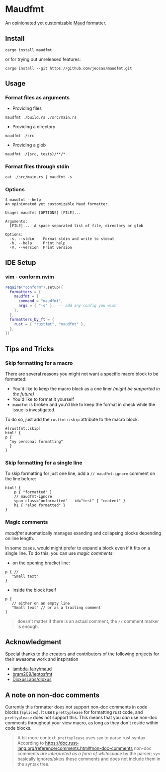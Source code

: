 # Maudfmt

An opinionated yet customizable [Maud](https://github.com/lambda-fairy/maud) formatter.

## Install

`cargo install maudfmt`

or for trying out unreleased features:

`cargo install --git https://github.com/jeosas/maudfmt.git`

## Usage

### Format files as arguments

- Providing files

```
maudfmt ./build.rs ./src/main.rs
```

- Providing a directory

```
maudfmt ./src
```

- Providing a glob

```
maudfmt ./{src, tests}/**/*
```

### Format files through stdin

```
cat ./src/main.rs | maudfmt -s
```

### Options

<!-- help start -->

```console
$ maudfmt --help
An opinionated yet customizable Maud formatter.

Usage: maudfmt [OPTIONS] [FILE]...

Arguments:
  [FILE]...  A space separated list of file, directory or glob

Options:
  -s, --stdin    Format stdin and write to stdout
  -h, --help     Print help
  -V, --version  Print version
```

<!-- help end -->

## IDE Setup

### vim - conform.nvim

```lua
require("conform").setup({
  formatters = {
    maudfmt = {
      command = "maudfmt",
      args = { "-s" },  -- add any config you wish
    },
  },
  formatters_by_ft = {
    rust = { "rustfmt", "maudfmt" },
  },
})
```

## Tips and Tricks

### Skip formatting for a macro

There are several reasons you might not want a specific macro block to be formatted:

- You'd like to keep the macro block as a one liner _(might be supported in the future)_
- You'd like to format it yourself
- `maudfmt` is broken and you'd like to keep the format in check while the issue is investigated.

To do so, just add the `rustfmt::skip` attribute to the macro block.

```
#[rustfmt::skip]
html! {
p {
  "my personal formatting"
  }
}
```

### Skip formatting for a single line

To skip formatting for just one line, add a `// maudfmt-ignore` comment on the line before:

```
html! {
    p { "formatted" }
    // maudfmt-ignore
    span class="unformatted"   id="test" { "content" }
    h1 { "also formatted" }
}
```

### Magic comments

_maudfmt_ automatically manages exanding and collapsing blocks depending on line length.

In some cases, would might prefer to expand a block even if it fits on a single line.
To do this, you can use _magic comments_:

- on the opening bracket line:

```
p { //
   "Small text"
}
```

- inside the block itself

```
p {
   // either on an empty line
   "Small text" // or as a trailing comment
}
```

> doesn't matter if there is an actual comment, the `//` comment marker is enough.

## Acknowledgment

Special thanks to the creators and contributors of the following projects for their awesome work and inspiration

- [lambda-fairy/maud](https://github.com/lambda-fairy/maud)
- [bram209/leptosfmt](https://github.com/bram209/leptosfmt)
- [DioxusLabs/dioxus](https://github.com/DioxusLabs/dioxus)

## A note on non-doc comments

Currently this formatter does not support non-doc comments in code blocks (`Splices`).
It uses `prettyplease` for formatting rust code, and `prettyplease` does not support this.
This means that you _can_ use non-doc comments throughout your view macro, as long as they don't reside within code blocks.

> A bit more context: `prettyplease` uses `syn` to parse rust syntax. According to https://doc.rust-lang.org/reference/comments.html#non-doc-comments
> non-doc comments _are interpreted as a form of whitespace_ by the parser; `syn` basically ignores/skips these comments and does not include them in the syntax tree.
